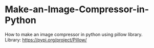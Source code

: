 # Make-an-Image-Compressor-in-Python
How to make an image compressor in python using pillow library.   
Library: https://pypi.org/project/Pillow/

